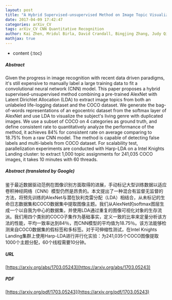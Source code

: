 ```yaml
---
layout: post
title: "A Hybrid Supervised-unsupervised Method on Image Topic Visualization with Convolutional Neural Network and LDA"
date: 2017-04-09 17:42:47
categories: arXiv_CV
tags: arXiv_CV CNN Quantitative Recognition
author: Kai Zhen, Mridul Birla, David Crandall, Bingjing Zhang, Judy Qiu
mathjax: true
---
```


* content
{:toc}

##### Abstract
Given the progress in image recognition with recent data driven paradigms, it's still expensive to manually label a large training data to fit a convolutional neural network (CNN) model. This paper proposes a hybrid supervised-unsupervised method combining a pre-trained AlexNet with Latent Dirichlet Allocation (LDA) to extract image topics from both an unlabeled life-logging dataset and the COCO dataset. We generate the bag-of-words representations of an egocentric dataset from the softmax layer of AlexNet and use LDA to visualize the subject's living genre with duplicated images. We use a subset of COCO on 4 categories as ground truth, and define consistent rate to quantitatively analyze the performance of the method, it achieves 84% for consistent rate on average comparing to 18.75% from a raw CNN model. The method is capable of detecting false labels and multi-labels from COCO dataset. For scalability test, parallelization experiments are conducted with Harp-LDA on a Intel Knights Landing cluster: to extract 1,000 topic assignments for 241,035 COCO images, it takes 10 minutes with 60 threads.

##### Abstract (translated by Google)
鉴于最近数据驱动范例在图像识别方面取得的进展，手动标记大型训练数据以适应卷积神经网络（CNN）模型仍然是昂贵的。本文提出了一种混合有监督无监督的方法，将预先训练的AlexNet与潜在狄利克雷分配（LDA）相结合，从未标记的生命日志数据集和COCO数据集中提取图像主题。我们从AlexNet的softmax图层生成一个以自我为中心的数据集，并使用LDA通过重复的图像可视化对象的生存流派。我们用四个类别的COCO子集作为基础事实，定义一致的比率来定量分析该方法的性能，平均一致率达到84％，而CNN模型的平均值为18.75％。该方法能够检测来自COCO数据集的假标签和多标签。对于可伸缩性测试，在Intel Knights Landing集群上使用Harp-LDA进行并行化实验：为241,035个COCO图像提取1000个主题分配，60个线程需要10分钟。

##### URL
[https://arxiv.org/abs/1703.05243](https://arxiv.org/abs/1703.05243)

##### PDF
[https://arxiv.org/pdf/1703.05243](https://arxiv.org/pdf/1703.05243)

